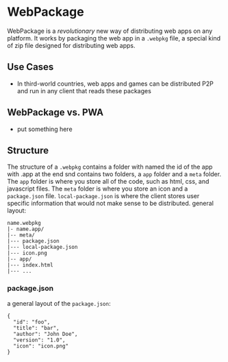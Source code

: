 # WebPackage
WebPackage is a *revolutionary* new way of distributing web apps on any platform. It works by packaging the web app in a `.webpkg` file, a special kind of zip file designed for distributing web apps. 
## Use Cases
* In third-world countries, web apps and games can be distributed P2P and run in any client that reads these packages
## WebPackage vs. PWA
* put something here
## Structure
The structure of a `.webpkg` contains a folder with named the id of the app with .app at the end snd contains two folders, a `app` folder and a `meta` folder. The `app` folder is where you store all of the code, such as html, css, and javascript files. The `meta` folder is where you store an icon and a `package.json` file. `local-package.json` is where the client stores user specific information that would not make sense to be distributed. 
general layout:  
```
name.webpkg  
|- name.app/  
|-- meta/  
|--- package.json  
|--- local-package.json  
|--- icon.png  
|-- app/  
|--- index.html  
|--- ...  
```
### package.json
a general layout of the `package.json`:
```
{
  "id": "foo",
  "title": "bar",
  "author": "John Doe",
  "version": "1.0",
  "icon": "icon.png"
}
```
